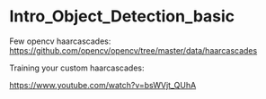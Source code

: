 # Intro_Object_Detection_basic

Few opencv haarcascades: https://github.com/opencv/opencv/tree/master/data/haarcascades

Training your custom haarcascades:

https://www.youtube.com/watch?v=bsWVjt_QUhA
